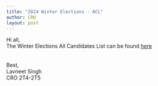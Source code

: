 ```yaml
---
title: "2024 Winter Elections - ACL"
author: CRO
layout: post
---
```


Hi all, <br>
The Winter Elections All Candidates List can be found <a href="https://drive.google.com/file/d/10-QG83BFmaGoo7_S8OJWHwu1AK1GAQeb/view?usp=sharing">here</a>  
<br><br>
Best,<br>
Lavneet Singh<br>
CRO 2T4-2T5
